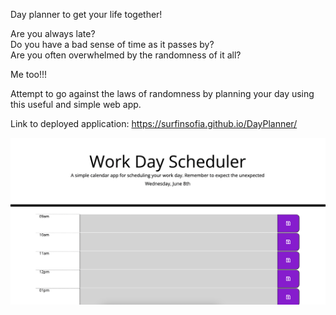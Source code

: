 Day planner to get your life together!

Are you always late? <br/>
Do you have a bad sense of time as it passes by?<br/>
Are you often overwhelmed by the randomness of it all?<br/>

Me too!!!

Attempt to go against the laws of randomness by planning your day using this useful and simple web app.


Link to deployed application:
https://surfinsofia.github.io/DayPlanner/

![screenshot](./assets/screenshot.png)
